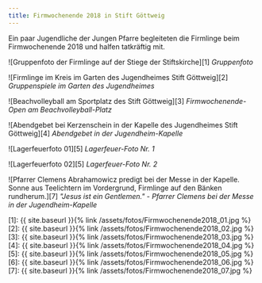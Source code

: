 ```yaml
---
title: Firmwochenende 2018 in Stift Göttweig
---
```

Ein paar Jugendliche der Jungen Pfarre begleiteten die Firmlinge beim Firmwochenende 2018 und halfen tatkräftig mit.

![Gruppenfoto der Firmlinge auf der Stiege der Stiftskirche][1]
*Gruppenfoto*

![Firmlinge im Kreis im Garten des Jugendheimes Stift Göttweig][2]
*Gruppenspiele im Garten des Jugendheimes*

![Beachvolleyball am Sportplatz des Stift Göttweig][3]
*Firmwochenende-Open am Beachvolleyball-Platz*

![Abendgebet bei Kerzenschein in der Kapelle des Jugendheimes Stift Göttweig][4]
*Abendgebet in der Jugendheim-Kapelle*

![Lagerfeuerfoto 01][5]
*Lagerfeuer-Foto Nr. 1*

![Lagerfeuerfoto 02][5]
*Lagerfeuer-Foto Nr. 2*

![Pfarrer Clemens Abrahamowicz predigt bei der Messe in der Kapelle. Sonne aus Teelichtern im Vordergrund, Firmlinge auf den Bänken rundherum.][7]
*"Jesus ist ein Gentlemen." - Pfarrer Clemens bei der Messe in der Jugendheim-Kapelle*


[1]: {{ site.baseurl }}{% link /assets/fotos/Firmwochenende2018_01.jpg %}
[2]: {{ site.baseurl }}{% link /assets/fotos/Firmwochenende2018_02.jpg %}
[3]: {{ site.baseurl }}{% link /assets/fotos/Firmwochenende2018_03.jpg %}
[4]: {{ site.baseurl }}{% link /assets/fotos/Firmwochenende2018_04.jpg %}
[5]: {{ site.baseurl }}{% link /assets/fotos/Firmwochenende2018_05.jpg %}
[6]: {{ site.baseurl }}{% link /assets/fotos/Firmwochenende2018_06.jpg %}
[7]: {{ site.baseurl }}{% link /assets/fotos/Firmwochenende2018_07.jpg %}
